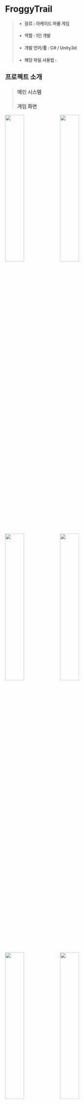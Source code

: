 # FroggyTrail
> * #### 장르 : 아케이드 퍼즐 게임
> * #### 역할 : 1인 개발
> * #### 개발 언어/툴 : C# / Unity3d
> * #### 해당 파일 사용법 : 

## 프로젝트 소개
> 
> ### 메인 시스템
> ### 게임 화면
<img src="https://user-images.githubusercontent.com/40797534/56102152-ec29aa80-5f65-11e9-9d5f-cbeb9e2688c4.png" width="35%"></img>
<img src="https://user-images.githubusercontent.com/40797534/56102151-ec29aa80-5f65-11e9-8b28-9bfd8833df54.png" width="35%"></img>
<img src="https://user-images.githubusercontent.com/40797534/56102156-ecc24100-5f65-11e9-9efe-a0864e561abb.png" width="35%"></img>
<img src="https://user-images.githubusercontent.com/40797534/56102158-ecc24100-5f65-11e9-9a55-1594e898e761.png" width="35%"></img>
<img src="https://user-images.githubusercontent.com/40797534/56102159-ed5ad780-5f65-11e9-9a86-ece2375d4010.png" width="35%"></img>
<img src="https://user-images.githubusercontent.com/40797534/56102154-ecc24100-5f65-11e9-99d2-9002c295f70f.png" width="35%"></img>

## 프로젝트 시연
[Youtube - 시연 영상](https://www.youtube.com/)
